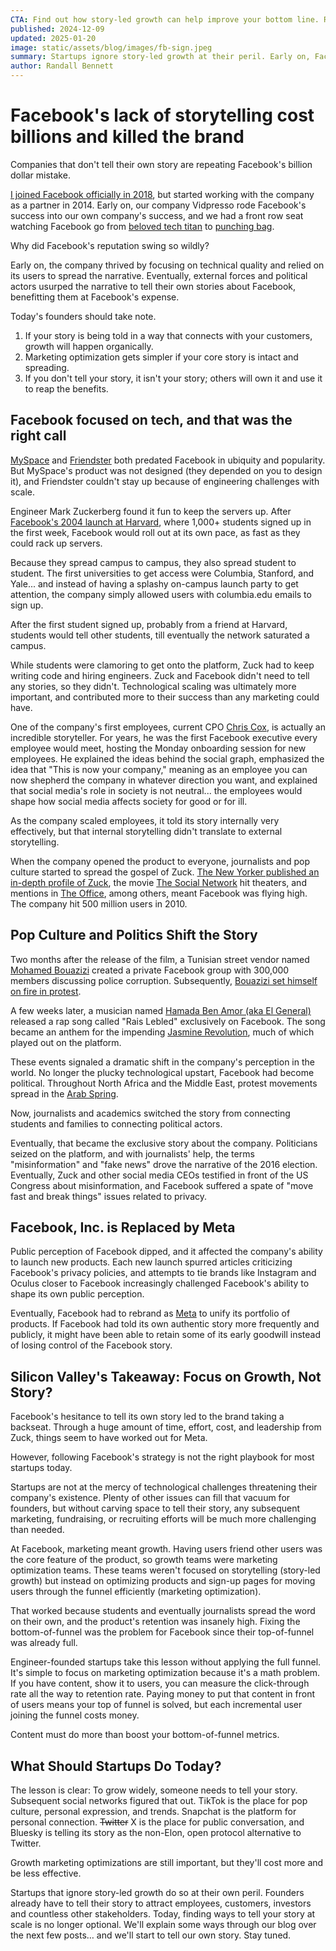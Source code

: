 ```yaml
---
CTA: Find out how story-led growth can help improve your bottom line. Reach out!
published: 2024-12-09
updated: 2025-01-20
image: static/assets/blog/images/fb-sign.jpeg
summary: Startups ignore story-led growth at their peril. Early on, Facebook had to focus on shoring up its technical foundations, so it left the storytelling to users and journalists. Eventually, that cost the company dearly, and had to rebrand to Meta.
author: Randall Bennett
---
```

# Facebook's lack of storytelling cost billions and killed the brand

Companies that don't tell their own story are repeating Facebook's billion dollar mistake.

[I joined Facebook officially in 2018](https://techcrunch.com/2018/08/13/facebook-vidpresso/), but started working with the company as a partner in 2014. Early on, our company Vidpresso rode Facebook's success into our own company's success, and we had a front row seat watching Facebook go from [beloved tech titan](https://www.google.com/books/edition/The_Facebook_Effect/PxTvbM-VCPEC) to [punching bag](https://academic.oup.com/jcmc/article/29/1/zmad039/7394122).

Why did Facebook's reputation swing so wildly?

Early on, the company thrived by focusing on technical quality and relied on its users to spread the narrative. Eventually, external forces and political actors usurped the narrative to tell their own stories about Facebook, benefitting them at Facebook's expense.

Today's founders should take note.

1. If your story is being told in a way that connects with your customers, growth will happen organically.
1. Marketing optimization gets simpler if your core story is intact and spreading.
1. If you don't tell your story, it isn't your story; others will own it and use it to reap the benefits.

## Facebook focused on tech, and that was the right call

[MySpace](https://en.wikipedia.org/wiki/Myspace) and [Friendster](https://en.wikipedia.org/wiki/Friendster) both predated Facebook in ubiquity and popularity. But MySpace's product was not designed (they depended on you to design it), and Friendster couldn't stay up because of engineering challenges with scale.

Engineer Mark Zuckerberg found it fun to keep the servers up. After [Facebook's 2004 launch at Harvard](https://www.thecrimson.com/article/2004/2/9/hundreds-register-for-new-facebook-website/), where 1,000+ students signed up in the first week, Facebook would roll out at its own pace, as fast as they could rack up servers.

Because they spread campus to campus, they also spread student to student. The first universities to get access were Columbia, Stanford, and Yale... and instead of having a splashy on-campus launch party to get attention, the company simply allowed users with columbia.edu emails to sign up.

After the first student signed up, probably from a friend at Harvard, students would tell other students, till eventually the network saturated a campus.

While students were clamoring to get onto the platform, Zuck had to keep writing code and hiring engineers. Zuck and Facebook didn't need to tell any stories, so they didn't. Technological scaling was ultimately more important, and contributed more to their success than any marketing could have.

One of the company's first employees, current CPO [Chris Cox](https://en.wikipedia.org/wiki/Chris_Cox_(technologist)), is actually an incredible storyteller. For years, he was the first Facebook executive every employee would meet, hosting the Monday onboarding session for new employees. He explained the ideas behind the social graph, emphasized the idea that "This is now your company," meaning as an employee you can now shepherd the company in whatever direction you want, and explained that social media's role in society is not neutral... the employees would shape how social media affects society for good or for ill.

As the company scaled employees, it told its story internally very effectively, but that internal storytelling didn't translate to external storytelling.

When the company opened the product to everyone, journalists and pop culture started to spread the gospel of Zuck. [The New Yorker published an in-depth profile of Zuck](https://www.newyorker.com/magazine/2010/09/20/the-face-of-facebook), the movie [The Social Network](https://www.imdb.com/title/tt1285016/) hit theaters, and mentions in [The Office](https://youtu.be/3Q9rewnLFYw), among others, meant Facebook was flying high. The company hit 500 million users in 2010.

## Pop Culture and Politics Shift the Story

Two months after the release of the film, a Tunisian street vendor named [Mohamed Bouazizi](https://en.wikipedia.org/wiki/Mohamed_Bouazizi) created a private Facebook group with 300,000 members discussing police corruption. Subsequently, [Bouazizi set himself on fire in protest](https://www.britannica.com/biography/Mohamed-Bouazizi).

A few weeks later, a musician named [Hamada Ben Amor (aka El General)](https://en.wikipedia.org/wiki/El_General) released a rap song called "Rais Lebled" exclusively on Facebook. The song became an anthem for the impending [Jasmine Revolution](https://en.wikipedia.org/wiki/Tunisian_Revolution), much of which played out on the platform.

These events signaled a dramatic shift in the company's perception in the world. No longer the plucky technological upstart, Facebook had become political. Throughout North Africa and the Middle East, protest movements spread in the [Arab Spring](https://en.wikipedia.org/wiki/Arab_Spring).

Now, journalists and academics switched the story from connecting students and families to connecting political actors.

Eventually, that became the exclusive story about the company. Politicians seized on the platform, and with journalists' help, the terms "misinformation" and "fake news" drove the narrative of the 2016 election. Eventually, Zuck and other social media CEOs testified in front of the US Congress about misinformation, and Facebook suffered a spate of "move fast and break things" issues related to privacy.

## Facebook, Inc. is Replaced by Meta

Public perception of Facebook dipped, and it affected the company's ability to launch new products. Each new launch spurred articles criticizing Facebook's privacy policies, and attempts to tie brands like Instagram and Oculus closer to Facebook increasingly challenged Facebook's ability to shape its own public perception.

Eventually, Facebook had to rebrand as [Meta](https://about.meta.com/news/2021/10/facebook-company-is-now-meta/) to unify its portfolio of products. If Facebook had told its own authentic story more frequently and publicly, it might have been able to retain some of its early goodwill instead of losing control of the Facebook story.

## Silicon Valley's Takeaway: Focus on Growth, Not Story?

Facebook's hesitance to tell its own story led to the brand taking a backseat. Through a huge amount of time, effort, cost, and leadership from Zuck, things seem to have worked out for Meta.

However, following Facebook's strategy is not the right playbook for most startups today.

Startups are not at the mercy of technological challenges threatening their company's existence. Plenty of other issues can fill that vacuum for founders, but without carving space to tell their story, any subsequent marketing, fundraising, or recruiting efforts will be much more challenging than needed.

At Facebook, marketing meant growth. Having users friend other users was the core feature of the product, so growth teams were marketing optimization teams. These teams weren't focused on storytelling (story-led growth) but instead on optimizing products and sign-up pages for moving users through the funnel efficiently (marketing optimization).

That worked because students and eventually journalists spread the word on their own, and the product's retention was insanely high. Fixing the bottom-of-funnel was the problem for Facebook since their top-of-funnel was already full.

Engineer-founded startups take this lesson without applying the full funnel. It's simple to focus on marketing optimization because it's a math problem. If you have content, show it to users, you can measure the click-through rate all the way to retention rate. Paying money to put that content in front of users means your top of funnel is solved, but each incremental user joining the funnel costs money.

Content must do more than boost your bottom-of-funnel metrics.

## What Should Startups Do Today?

The lesson is clear: To grow widely, someone needs to tell your story. Subsequent social networks figured that out. TikTok is the place for pop culture, personal expression, and trends. Snapchat is the platform for personal connection. ~~Twitter~~ X is the place for public conversation, and Bluesky is telling its story as the non-Elon, open protocol alternative to Twitter.

Growth marketing optimizations are still important, but they'll cost more and be less effective.

Startups that ignore story-led growth do so at their own peril. Founders already have to tell their story to attract employees, customers, investors and countless other stakeholders. Today, finding ways to tell your story at scale is no longer optional. We'll explain some ways through our blog over the next few posts… and we'll start to tell our own story. Stay tuned.